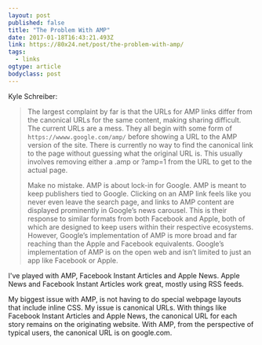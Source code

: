 ```yaml
---
layout: post 
published: false 
title: "The Problem With AMP" 
date: 2017-01-18T16:43:21.493Z 
link: https://80x24.net/post/the-problem-with-amp/ 
tags:
  - links
ogtype: article 
bodyclass: post 
---
```


Kyle Schreiber:

> The largest complaint by far is that the URLs for AMP links differ from the canonical URLs for the same content, making sharing difficult. The current URLs are a mess. They all begin with some form of `https://wwww.google.com/amp/` before showing a URL to the AMP version of the site. There is currently no way to find the canonical link to the page without guessing what the original URL is. This usually involves removing either a .amp or ?amp=1 from the URL to get to the actual page.
> 
> Make no mistake. AMP is about lock-in for Google. AMP is meant to keep publishers tied to Google. Clicking on an AMP link feels like you never even leave the search page, and links to AMP content are displayed prominently in Google’s news carousel. This is their response to similar formats from both Facebook and Apple, both of which are designed to keep users within their respective ecosystems. However, Google’s implementation of AMP is more broad and far reaching than the Apple and Facebook equivalents. Google’s implementation of AMP is on the open web and isn’t limited to just an app like Facebook or Apple.

I've played with AMP, Facebook Instant Articles and Apple News. Apple News and Facebook Instant Articles work great, mostly using RSS feeds.

My biggest issue with AMP, is not having to do special webpage layouts that include inline CSS. My issue is canonical URLs. With things like Facebook Instant Articles and Apple News, the canonical URL for each story remains on the originating website.  With AMP, from the perspective of typical users, the canonical URL is on google.com.